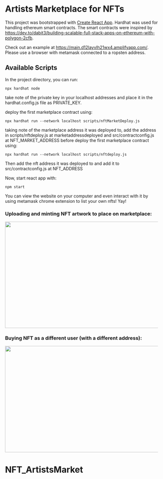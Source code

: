 # Artists Marketplace for NFTs

This project was bootstrapped with [Create React App](https://github.com/facebook/create-react-app).
Hardhat was used for handling ethereum smart contracts. The smart contracts were inspired by https://dev.to/dabit3/building-scalable-full-stack-apps-on-ethereum-with-polygon-2cfb.

Check out an example at https://main.d12layvlh21wx4.amplifyapp.com/. Please use a browser with metamask connected to a ropsten address. 

## Available Scripts

In the project directory, you can run:
```
npx hardhat node 
```
take note of the private key in your localhost addresses and place it in the hardhat.config.js file as PRIVATE_KEY.

deploy the first marketplace contract using:
```
npx hardhat run --network localhost scripts/nftMarketDeploy.js 
```
taking note of the marketplace address it was deployed to, add the address in 
scripts/nftdeploy.js at marketaddressdeployed and src/contractconfig.js at NFT_MARKET_ADDRESS
before deploy the first marketplace contract using:
```
npx hardhat run --network localhost scripts/nftdeploy.js 
```
Then add the nft address it was deployed to and add it to src/contractconfig.js at NFT_ADDRESS

Now, start react app with:
```
npm start
```
You can view the website on your computer and even interact with it by using metamask chrome extension to list your own nfts! Yay!



### Uploading and minting NFT artwork to place on marketplace:
<img src="creatingnft.gif" width="600" height="350"/>

### Buying NFT as a different user (with a different address):
<img src="buyingNftFromDifferentAccount.gif" width="600" height="350"/>


<!-- <img src="finalrecording_MOV_SparkVideo.gif" width="600" height="350"/> -->

# NFT_ArtistsMarket
